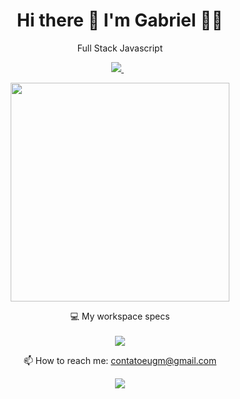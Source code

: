 <h1 align='center'>
  Hi there 👋 I'm Gabriel 👨‍💻
</h1>
<p align='center'>
  Full Stack Javascript 
</p>

<p align='center'>
    <a href="https://www.linkedin.com/in/gabrielmendesof/">
    <img src="https://img.shields.io/badge/linkedin-%230077B5.svg?&style=for-the-badge&logo=linkedin&logoColor=white" />
  </a>&nbsp;&nbsp;
 </p>
 
<p align='center'>
  <a href="#"><img src="https://github-readme-stats.vercel.app/api?username=gabrielm3&show_icons=true&count_private=true&theme=dracula" width="350"></a>
</p>

<p align='center'>
  💻 My workspace specs<br/><br/>
  <img src="https://img.shields.io/badge/ubuntu-%23E4405F.svg?&style=for-the-badge&logo=ubuntu&logoColor=white" />
 </p>
<p align='center'>
  📫 How to reach me: <a href='mailto:contatoeugm@gmail.com'>contatoeugm@gmail.com</a>
</p>
<p align='center'>
  <a href="#"><img src="https://badges.pufler.dev/visits/gabrielm3/gabrielm3"></a> 
</p>




